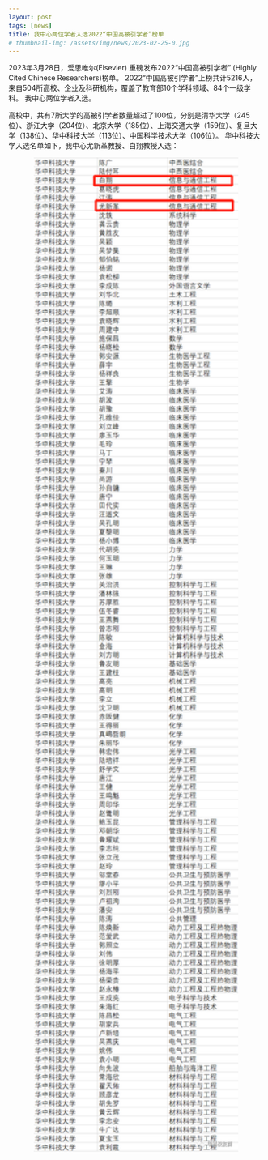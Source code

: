 ```yaml
---
layout: post
tags: [news]
title: 我中心两位学者入选2022“中国高被引学者”榜单
# thumbnail-img: /assets/img/news/2023-02-25-0.jpg
---
```


2023年3月28日，爱思唯尔(Elsevier) 重磅发布2022“中国高被引学者” (Highly Cited Chinese Researchers)榜单。
2022“中国高被引学者”上榜共计5216人，来自504所高校、企业及科研机构，覆盖了教育部10个学科领域、84个一级学科。
我中心两位学者入选。

高校中，共有7所大学的高被引学者数量超过了100位，分别是清华大学（245位）、浙江大学（204位）、北京大学（185位）、上海交通大学（159位）、复旦大学（138位）、华中科技大学（113位）、中国科学技术大学（106位）。
华中科技大学入选名单如下，我中心尤新革教授、白翔教授入选：

<div style="text-align: center;">
     <img style="width: 80%;" src="/assets/img/news/2023-04-10.png">
</div>
